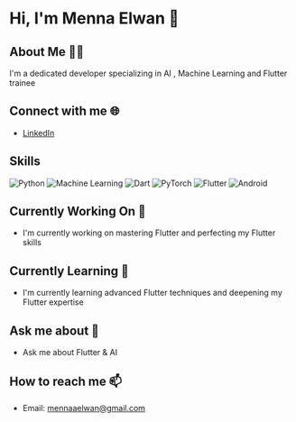 # Hi, I'm Menna Elwan 👋

## About Me 👩‍💻
I'm a dedicated developer specializing in AI , Machine Learning and Flutter trainee

## Connect with me 🌐
- [LinkedIn](https:www.linkedin.com/in/menna-elwan-521bb331b)

## Skills
![Python](https://img.shields.io/badge/Python-3776AB?style=flat&logo=python&logoColor=white)
![Machine Learning](https://img.shields.io/badge/Machine%20Learning-FF6F61?style=flat&logo=python&logoColor=white)
![Dart](https://img.shields.io/badge/Dart-0175C2?style=flat&logo=dart&logoColor=white)
![PyTorch](https://img.shields.io/badge/PyTorch-EE4C2C?style=flat&logo=pytorch&logoColor=white)
![Flutter](https://img.shields.io/badge/Flutter-02569B?style=flat&logo=flutter&logoColor=white)
![Android](https://img.shields.io/badge/Android-3DDC84?style=flat&logo=android&logoColor=white)

## Currently Working On 🌟
- I'm currently working on mastering Flutter and perfecting my Flutter skills

## Currently Learning 🌱
- I'm currently learning advanced Flutter techniques and deepening my Flutter expertise

## Ask me about 💬
- Ask me about Flutter & AI

## How to reach me 📫
- Email: mennaaelwan@gmail.com
